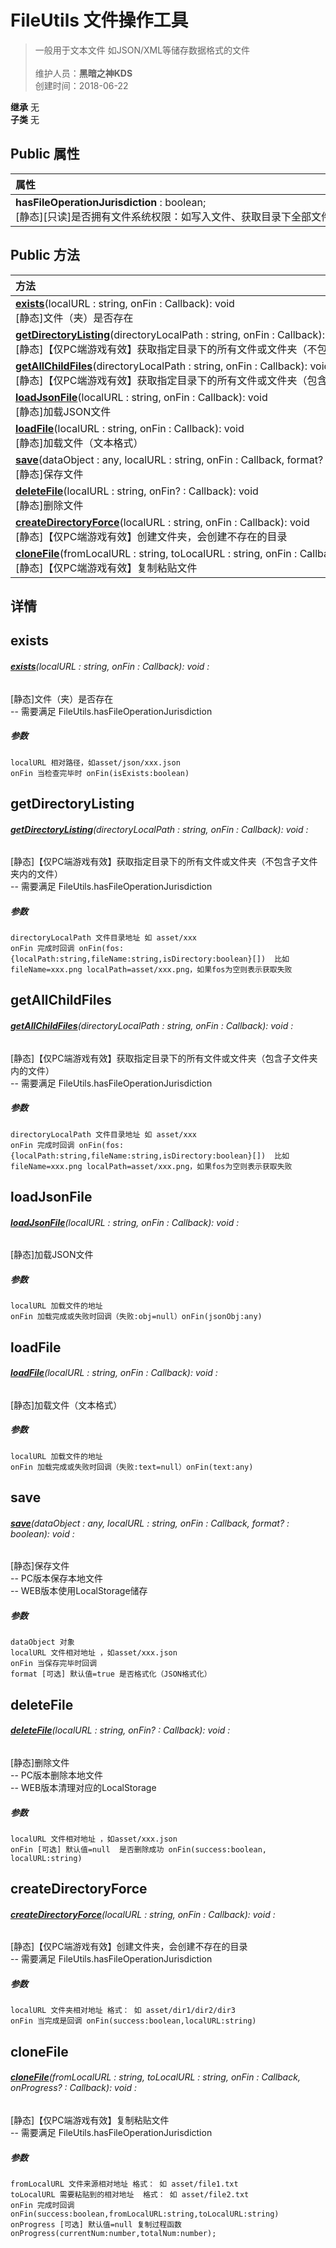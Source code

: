 # FileUtils 文件操作工具
>一般用于文本文件 如JSON/XML等储存数据格式的文件<br><br>
>维护人员：**黑暗之神KDS**  
>创建时间：2018-06-22

**继承**  无<br>
**子类**  无<br>
## **Public 属性**
|<div style="width:1000px;text-align:left">属性</div>   |
| ---  |
| **hasFileOperationJurisdiction** : boolean;<br>[静态][只读]是否拥有文件系统权限：如写入文件、获取目录下全部文件列表等  |

## Public 方法
|<div style="width:1000px;text-align:left" >方法</div>   |
| ---  |
| **[exists](#exists)**(localURL : string,  onFin : Callback): void<br>[静态]文件（夹）是否存在
| **[getDirectoryListing](#getdirectorylisting)**(directoryLocalPath : string,  onFin : Callback): void<br>[静态]【仅PC端游戏有效】获取指定目录下的所有文件或文件夹（不包含子文件夹内的文件）
| **[getAllChildFiles](#getallchildfiles)**(directoryLocalPath : string,  onFin : Callback): void<br>[静态]【仅PC端游戏有效】获取指定目录下的所有文件或文件夹（包含子文件夹内的文件）
| **[loadJsonFile](#loadjsonfile)**(localURL : string,  onFin : Callback): void<br>[静态]加载JSON文件
| **[loadFile](#loadfile)**(localURL : string,  onFin : Callback): void<br>[静态]加载文件（文本格式）
| **[save](#save)**(dataObject : any,  localURL : string,  onFin : Callback,  format? : boolean): void<br>[静态]保存文件
| **[deleteFile](#deletefile)**(localURL : string,  onFin? : Callback): void<br>[静态]删除文件
| **[createDirectoryForce](#createdirectoryforce)**(localURL : string,  onFin : Callback): void<br>[静态]【仅PC端游戏有效】创建文件夹，会创建不存在的目录
| **[cloneFile](#clonefile)**(fromLocalURL : string,  toLocalURL : string,  onFin : Callback,  onProgress? : Callback): void<br>[静态]【仅PC端游戏有效】复制粘贴文件

## 详情



## exists
###### **[exists](#exists)**(localURL : string,  onFin : Callback): void :
[静态]文件（夹）是否存在<br>
-- 需要满足 FileUtils.hasFileOperationJurisdiction
##### 参数
	localURL 相对路径，如asset/json/xxx.json
	onFin 当检查完毕时 onFin(isExists:boolean)



## getDirectoryListing
###### **[getDirectoryListing](#getdirectorylisting)**(directoryLocalPath : string,  onFin : Callback): void :
[静态]【仅PC端游戏有效】获取指定目录下的所有文件或文件夹（不包含子文件夹内的文件）<br>
-- 需要满足 FileUtils.hasFileOperationJurisdiction
##### 参数
	directoryLocalPath 文件目录地址 如 asset/xxx
	onFin 完成时回调 onFin(fos:{localPath:string,fileName:string,isDirectory:boolean}[])  比如fileName=xxx.png localPath=asset/xxx.png，如果fos为空则表示获取失败



## getAllChildFiles
###### **[getAllChildFiles](#getallchildfiles)**(directoryLocalPath : string,  onFin : Callback): void :
[静态]【仅PC端游戏有效】获取指定目录下的所有文件或文件夹（包含子文件夹内的文件）<br>
-- 需要满足 FileUtils.hasFileOperationJurisdiction
##### 参数
	directoryLocalPath 文件目录地址 如 asset/xxx
	onFin 完成时回调 onFin(fos:{localPath:string,fileName:string,isDirectory:boolean}[])  比如fileName=xxx.png localPath=asset/xxx.png，如果fos为空则表示获取失败



## loadJsonFile
###### **[loadJsonFile](#loadjsonfile)**(localURL : string,  onFin : Callback): void :
[静态]加载JSON文件
##### 参数
	localURL 加载文件的地址
	onFin 加载完成或失败时回调（失败:obj=null）onFin(jsonObj:any)



## loadFile
###### **[loadFile](#loadfile)**(localURL : string,  onFin : Callback): void :
[静态]加载文件（文本格式）
##### 参数
	localURL 加载文件的地址
	onFin 加载完成或失败时回调（失败:text=null）onFin(text:any)



## save
###### **[save](#save)**(dataObject : any,  localURL : string,  onFin : Callback,  format? : boolean): void :
[静态]保存文件<br>
-- PC版本保存本地文件<br>
-- WEB版本使用LocalStorage储存
##### 参数
	dataObject 对象
	localURL 文件相对地址 ，如asset/xxx.json
	onFin 当保存完毕时回调
	format [可选] 默认值=true 是否格式化（JSON格式化）



## deleteFile
###### **[deleteFile](#deletefile)**(localURL : string,  onFin? : Callback): void :
[静态]删除文件<br>
-- PC版本删除本地文件<br>
-- WEB版本清理对应的LocalStorage
##### 参数
	localURL 文件相对地址 ，如asset/xxx.json
	onFin [可选] 默认值=null  是否删除成功 onFin(success:boolean, localURL:string)



## createDirectoryForce
###### **[createDirectoryForce](#createdirectoryforce)**(localURL : string,  onFin : Callback): void :
[静态]【仅PC端游戏有效】创建文件夹，会创建不存在的目录<br>
-- 需要满足 FileUtils.hasFileOperationJurisdiction
##### 参数
	localURL 文件夹相对地址 格式： 如 asset/dir1/dir2/dir3
	onFin 当完成是回调 onFin(success:boolean,localURL:string)



## cloneFile
###### **[cloneFile](#clonefile)**(fromLocalURL : string,  toLocalURL : string,  onFin : Callback,  onProgress? : Callback): void :
[静态]【仅PC端游戏有效】复制粘贴文件<br>
-- 需要满足 FileUtils.hasFileOperationJurisdiction
##### 参数
	fromLocalURL 文件来源相对地址 格式： 如 asset/file1.txt
	toLocalURL 需要粘贴到的相对地址  格式： 如 asset/file2.txt
	onFin 完成时回调  onFin(success:boolean,fromLocalURL:string,toLocalURL:string)
	onProgress [可选] 默认值=null 复制过程函数 onProgress(currentNum:number,totalNum:number);





